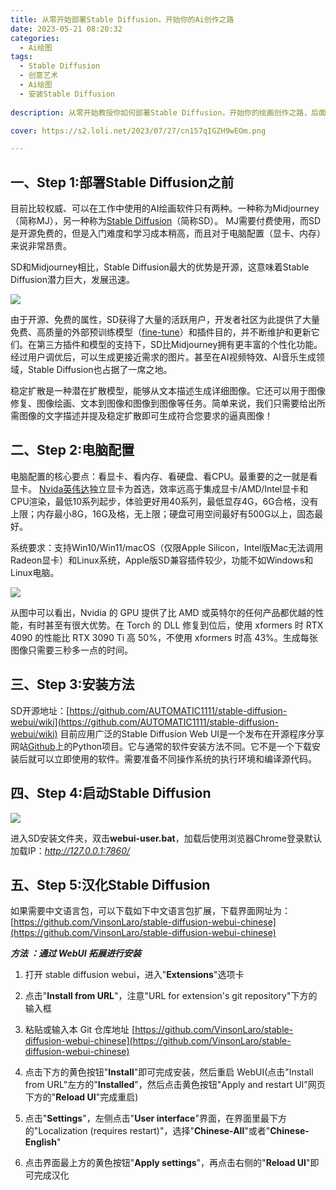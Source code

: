 ```yaml
---
title: 从零开始部署Stable Diffusion，开始你的Ai创作之路
date: 2023-05-21 08:20:32
categories:
  - Ai绘图
tags:
  - Stable Diffusion
  - 创意艺术
  - Ai绘图
  - 安装Stable Diffusion
  
description: 从零开始教授你如何部署Stable Diffusion，开始你的绘画创作之路，后面附赠汉化教程。

cover: https://s2.loli.net/2023/07/27/cn157qIGZH9wEOm.png

---
```


## 一、Step 1:部署Stable Diffusion之前

目前比较权威、可以在工作中使用的AI绘画软件只有两种。一种称为Midjourney（简称MJ），另一种称为[Stable Diffusion](https://stablediffusionweb.com/)（简称SD）。 MJ需要付费使用，而SD是开源免费的，但是入门难度和学习成本稍高，而且对于电脑配置（显卡、内存）来说非常昂贵。

SD和Midjourney相比，Stable Diffusion最大的优势是开源，这意味着Stable Diffusion潜力巨大，发展迅速。

![](https://s2.loli.net/2023/07/27/cn157qIGZH9wEOm.png)

由于开源、免费的属性，SD获得了大量的活跃用户，开发者社区为此提供了大量免费、高质量的外部预训练模型（[fine-tune](https://www.finetuneus.com/)）和插件目的，并不断维护和更新它们。在第三方插件和模型的支持下，SD比Midjourney拥有更丰富的个性化功能。经过用户调优后，可以生成更接近需求的图片。甚至在AI视频特效、AI音乐生成领域，Stable Diffusion也占据了一席之地。

稳定扩散是一种潜在扩散模型，能够从文本描述生成详细图像。它还可以用于图像修复、图像绘画、文本到图像和图像到图像等任务。简单来说，我们只需要给出所需图像的文字描述并提及稳定扩散即可生成符合您要求的逼真图像！

## 二、Step 2:电脑配置

电脑配置的核心要点：看显卡、看内存、看硬盘、看CPU。最重要的之一就是看显卡。 [Nvida英伟达](https://zh.wikipedia.org/zh-hans/%E8%8B%B1%E4%BC%9F%E8%BE%BE)独立显卡为首选，效率远高于集成显卡/AMD/Intel显卡和CPU渲染，最低10系列起步，体验更好用40系列，最低显存4G，6G合格，没有上限；内存最小8G，16G及格，无上限；硬盘可用空间最好有500G以上，固态最好。

系统要求：支持Win10/Win11/macOS（仅限Apple Silicon，Intel版Mac无法调用Radeon显卡）和Linux系统，Apple版SD兼容插件较少，功能不如Windows和Linux电脑。

![](https://s2.loli.net/2023/07/27/wprb4uiGfMKENZL.jpg)

从图中可以看出，Nvidia 的 GPU 提供了比 AMD 或英特尔的任何产品都优越的性能，有时甚至有很大优势。在 Torch 的 DLL 修复到位后，使用 xformers 时 RTX 4090 的性能比 RTX 3090 Ti 高 50%，不使用 xformers 时高 43%。生成每张图像只需要三秒多一点的时间。

## 三、Step 3:安装方法

SD开源地址：[https://github.com/AUTOMATIC1111/stable-diffusion-webui/wiki](https://github.com/AUTOMATIC1111/stable-diffusion-webui/wiki)
目前应用广泛的Stable Diffusion Web UI是一个发布在开源程序分享网站[Github](https://github.com/)上的Python项目。它与通常的软件安装方法不同。它不是一个下载安装后就可以立即使用的软件。需要准备不同操作系统的执行环境和编译源代码。

## 四、Step 4:启动Stable Diffusion

![](https://s2.loli.net/2023/07/27/dBG8qZtTrIFEHVx.jpg)

进入SD安装文件夹，双击**webui-user.bat**，加载后使用浏览器Chrome登录默认加载IP：*http://127.0.0.1:7860/*

## 五、Step 5:汉化Stable Diffusion

如果需要中文语言包，可以下载如下中文语言包扩展，下载界面网址为： [https://github.com/VinsonLaro/stable-diffusion-webui-chinese](https://github.com/VinsonLaro/stable-diffusion-webui-chinese)

***方法 ：通过 WebUI 拓展进行安装***

1.	打开 stable diffusion webui，进入"**Extensions**"选项卡

2.	点击"**Install from URL**"，注意"URL for extension's git repository"下方的输入框

3.	粘贴或输入本 Git 仓库地址 [https://github.com/VinsonLaro/stable-diffusion-webui-chinese](https://github.com/VinsonLaro/stable-diffusion-webui-chinese)

4.	点击下方的黄色按钮"**Install**"即可完成安装，然后重启 WebUI(点击"Install from URL"左方的"**Installed**"，然后点击黄色按钮"Apply and restart UI"网页下方的"**Reload UI**"完成重启)

5.	点击"**Settings**"，左侧点击"**User interface**"界面，在界面里最下方的"Localization (requires restart)"，选择"**Chinese-All**"或者"**Chinese-English**"

6.	点击界面最上方的黄色按钮"**Apply settings**"，再点击右侧的"**Reload UI**"即可完成汉化


